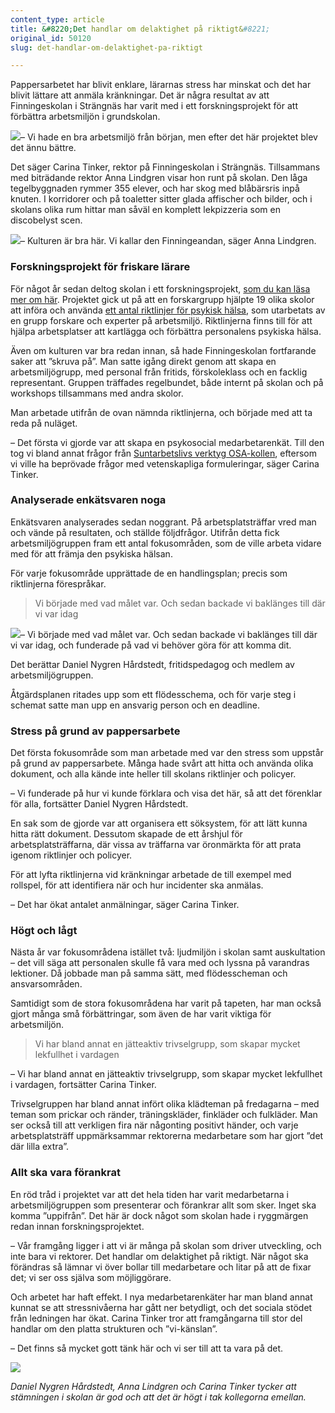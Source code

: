 ```yaml
---
content_type: article
title: &#8220;Det handlar om delaktighet på riktigt&#8221;
original_id: 50120
slug: det-handlar-om-delaktighet-pa-riktigt

---
```


Pappersarbetet har blivit enklare, lärarnas stress har minskat och det har blivit lättare att anmäla kränkningar. Det är några resultat av att Finningeskolan i Strängnäs har varit med i ett forskningsprojekt för att förbättra arbetsmiljön i grundskolan.

[![](https://www.suntarbetsliv.se/wp-content/uploads/2020/09/200x220-carina-tinker-foto-Pontus-lundah.jpg)](https://www.suntarbetsliv.se/wp-content/uploads/2020/09/200x220-carina-tinker-foto-Pontus-lundah.jpg)– Vi hade en bra arbetsmiljö från början, men efter det här projektet blev det ännu bättre.

Det säger Carina Tinker, rektor på Finningeskolan i Strängnäs. Tillsammans med biträdande rektor Anna Lindgren visar hon runt på skolan. Den låga tegelbyggnaden rymmer 355 elever, och har skog med blåbärsris inpå knuten. I korridorer och på toaletter sitter glada affischer och bilder, och i skolans olika rum hittar man såväl en komplett lekpizzeria som en discobelyst scen.

[![](https://www.suntarbetsliv.se/wp-content/uploads/2020/09/200x220-anna-lindgren-foto-Pontus-lundah-1.jpg)](https://www.suntarbetsliv.se/wp-content/uploads/2020/09/200x220-anna-lindgren-foto-Pontus-lundah-1.jpg)– Kulturen är bra här. Vi kallar den Finningeandan, säger Anna Lindgren.

### Forskningsprojekt för friskare lärare

För något år sedan deltog skolan i ett forskningsprojekt, [som du kan läsa mer om här](https://www.suntarbetsliv.se/forskning/sam/sa-kan-skolor-jobba-for-friskare-personal/). Projektet gick ut på att en forskargrupp hjälpte 19 olika skolor att införa och använda [ett antal riktlinjer för psykisk hälsa](https://ki.se/sites/default/files/migrate/riktlinjer_psykisk_ohalsa_utg_1_1_0.pdf), som utarbetats av en grupp forskare och experter på arbetsmiljö. Riktlinjerna finns till för att hjälpa arbetsplatser att kartlägga och förbättra personalens psykiska hälsa.

Även om kulturen var bra redan innan, så hade Finningeskolan fortfarande saker att ”skruva på”. Man satte igång direkt genom att skapa en arbetsmiljögrupp, med personal från fritids, förskoleklass och en facklig representant. Gruppen träffades regelbundet, både internt på skolan och på workshops tillsammans med andra skolor.

Man arbetade utifrån de ovan nämnda riktlinjerna, och började med att ta reda på nuläget.

– Det första vi gjorde var att skapa en psykosocial medarbetarenkät. Till den tog vi bland annat frågor från [Suntarbetslivs verktyg OSA-kollen](https://osakollen.suntarbetsliv.se/), eftersom vi ville ha beprövade frågor med vetenskapliga formuleringar, säger Carina Tinker.

### Analyserade enkätsvaren noga

Enkätsvaren analyserades sedan noggrant. På arbetsplatsträffar vred man och vände på resultaten, och ställde följdfrågor. Utifrån detta fick arbetsmiljögruppen fram ett antal fokusområden, som de ville arbeta vidare med för att främja den psykiska hälsan.

För varje fokusområde upprättade de en handlingsplan; precis som riktlinjerna förespråkar.

> Vi började med vad målet var. Och sedan backade vi baklänges till där vi var idag

[![](https://www.suntarbetsliv.se/wp-content/uploads/2020/09/200x220-daniel-nygren-foto-Pontus-lundah.jpg)](https://www.suntarbetsliv.se/wp-content/uploads/2020/09/200x220-daniel-nygren-foto-Pontus-lundah.jpg)– Vi började med vad målet var. Och sedan backade vi baklänges till där vi var idag, och funderade på vad vi behöver göra för att komma dit.

Det berättar Daniel Nygren Hårdstedt, fritidspedagog och medlem av arbetsmiljögruppen.

Åtgärdsplanen ritades upp som ett flödesschema, och för varje steg i schemat satte man upp en ansvarig person och en deadline.

### Stress på grund av pappersarbete

Det första fokusområde som man arbetade med var den stress som uppstår på grund av pappersarbete. Många hade svårt att hitta och använda olika dokument, och alla kände inte heller till skolans riktlinjer och policyer.

– Vi funderade på hur vi kunde förklara och visa det här, så att det förenklar för alla, fortsätter Daniel Nygren Hårdstedt.

En sak som de gjorde var att organisera ett söksystem, för att lätt kunna hitta rätt dokument. Dessutom skapade de ett årshjul för arbetsplatsträffarna, där vissa av träffarna var öronmärkta för att prata igenom riktlinjer och policyer.

För att lyfta riktlinjerna vid kränkningar arbetade de till exempel med rollspel, för att identifiera när och hur incidenter ska anmälas.

– Det har ökat antalet anmälningar, säger Carina Tinker.

### Högt och lågt

Nästa år var fokusområdena istället två: ljudmiljön i skolan samt auskultation – det vill säga att personalen skulle få vara med och lyssna på varandras lektioner. Då jobbade man på samma sätt, med flödesscheman och ansvarsområden.

Samtidigt som de stora fokusområdena har varit på tapeten, har man också gjort många små förbättringar, som även de har varit viktiga för arbetsmiljön.

> Vi har bland annat en jätteaktiv trivselgrupp, som skapar mycket lekfullhet i vardagen

– Vi har bland annat en jätteaktiv trivselgrupp, som skapar mycket lekfullhet i vardagen, fortsätter Carina Tinker.

Trivselgruppen har bland annat infört olika klädteman på fredagarna – med teman som prickar och ränder, träningskläder, finkläder och fulkläder. Man ser också till att verkligen fira när någonting positivt händer, och varje arbetsplatsträff uppmärksammar rektorerna medarbetare som har gjort ”det där lilla extra”.

### Allt ska vara förankrat

En röd tråd i projektet var att det hela tiden har varit medarbetarna i arbetsmiljögruppen som presenterar och förankrar allt som sker. Inget ska komma ”uppifrån”. Det här är dock något som skolan hade i ryggmärgen redan innan forskningsprojektet.

– Vår framgång ligger i att vi är många på skolan som driver utveckling, och inte bara vi rektorer. Det handlar om delaktighet på riktigt. När något ska förändras så lämnar vi över bollar till medarbetare och litar på att de fixar det; vi ser oss själva som möjliggörare.

Och arbetet har haft effekt. I nya medarbetarenkäter har man bland annat kunnat se att stressnivåerna har gått ner betydligt, och det sociala stödet från ledningen har ökat. Carina Tinker tror att framgångarna till stor del handlar om den platta strukturen och ”vi-känslan”.

– Det finns så mycket gott tänk här och vi ser till att ta vara på det.

[![](https://www.suntarbetsliv.se/wp-content/uploads/2020/09/750x400-strangnas-skola-foto-Pontus-lundah.jpg)](https://www.suntarbetsliv.se/wp-content/uploads/2020/09/750x400-strangnas-skola-foto-Pontus-lundah.jpg)

_Daniel Nygren Hårdstedt, Anna Lindgren och Carina Tinker tycker att stämningen i skolan är god och att det är högt i tak kollegorna emellan._

